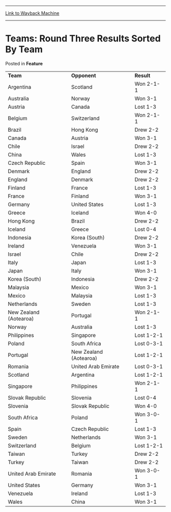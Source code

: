 
---
[Link to Wayback Machine](https://web.archive.org/web/20211206053519/https://magic.wizards.com/en/articles/archive/feature/teams-round-three-results-sorted-team-2000-01-01)

[_metadata_:description]:- "Team Opponent Result Argentina Scotland Won 2-1-1 Australia Norway Won 3-1 Austria Canada Lost 1-3 Belgium Switzerland Won 2-1-1 Brazil Hong Kong Drew 2-2 Canada Austria Won 3-1 Chile Israel Drew 2-2 China Wales Lost 1-3 Czech Republic Spain Won 3-1 Denmark England Drew 2-2 England Denmark Drew 2-2 Finland France Lost 1-3 France Finland Won 3-1 Germany United States Lost 1-3"
[_metadata_:generator]:- "Drupal 7 (http://drupal.org)"
[_metadata_:node]:- "961051"
[_metadata_:publish_date]:- "2000-01-01"
[_metadata_:source]:- "div-main-content"
[_metadata_:title]:- "Teams: Round Three Results Sorted By Team"
[_metadata_:wayback_capture_timestamp]:- "2021-12-06 05:35:19"
[_metadata_:wayback_raw_url]:- "https://web.archive.org/web/20211206053519id_/https://magic.wizards.com/en/articles/archive/feature/teams-round-three-results-sorted-team-2000-01-01"
[_metadata_:wayback_url]:- "https://magic.wizards.com/en/articles/archive/feature/teams-round-three-results-sorted-team-2000-01-01"
---


Teams: Round Three Results Sorted By Team
=========================================



 Posted in **Feature**














|  |  |  |
| --- | --- | --- |
| **Team** | **Opponent** | **Result** |
| Argentina | Scotland | Won 2-1-1 |
| Australia | Norway | Won 3-1 |
| Austria | Canada | Lost 1-3 |
| Belgium | Switzerland | Won 2-1-1 |
| Brazil | Hong Kong | Drew 2-2 |
| Canada | Austria | Won 3-1 |
| Chile | Israel | Drew 2-2 |
| China | Wales | Lost 1-3 |
| Czech Republic | Spain | Won 3-1 |
| Denmark | England | Drew 2-2 |
| England | Denmark | Drew 2-2 |
| Finland | France | Lost 1-3 |
| France | Finland | Won 3-1 |
| Germany | United States | Lost 1-3 |
| Greece | Iceland | Won 4-0 |
| Hong Kong | Brazil | Drew 2-2 |
| Iceland | Greece | Lost 0-4 |
| Indonesia | Korea (South) | Drew 2-2 |
| Ireland | Venezuela | Won 3-1 |
| Israel | Chile | Drew 2-2 |
| Italy | Japan | Lost 1-3 |
| Japan | Italy | Won 3-1 |
| Korea (South) | Indonesia | Drew 2-2 |
| Malaysia | Mexico | Won 3-1 |
| Mexico | Malaysia | Lost 1-3 |
| Netherlands | Sweden | Lost 1-3 |
| New Zealand (Aotearoa) | Portugal | Won 2-1-1 |
| Norway | Australia | Lost 1-3 |
| Philippines | Singapore | Lost 1-2-1 |
| Poland | South Africa | Lost 0-3-1 |
| Portugal | New Zealand (Aotearoa) | Lost 1-2-1 |
| Romania | United Arab Emirate | Lost 0-3-1 |
| Scotland | Argentina | Lost 1-2-1 |
| Singapore | Philippines | Won 2-1-1 |
| Slovak Republic | Slovenia | Lost 0-4 |
| Slovenia | Slovak Republic | Won 4-0 |
| South Africa | Poland | Won 3-0-1 |
| Spain | Czech Republic | Lost 1-3 |
| Sweden | Netherlands | Won 3-1 |
| Switzerland | Belgium | Lost 1-2-1 |
| Taiwan | Turkey | Drew 2-2 |
| Turkey | Taiwan | Drew 2-2 |
| United Arab Emirate | Romania | Won 3-0-1 |
| United States | Germany | Won 3-1 |
| Venezuela | Ireland | Lost 1-3 |
| Wales | China | Won 3-1 |







